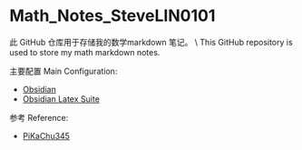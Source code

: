 # Math_Notes_SteveLIN0101

此 GitHub 仓库用于存储我的数学markdown 笔记。 \\
This GitHub repository is used to store my math markdown notes.

主要配置 Main Configuration:
- [Obsidian](https://obsidian.md/)
- [Obsidian Latex Suite](https://github.com/artisticat1/obsidian-latex-suite)

参考 Reference:
- [PiKaChu345](https://space.bilibili.com/180947374?spm_id_from=333.1369.opus.module_author_name.click)
